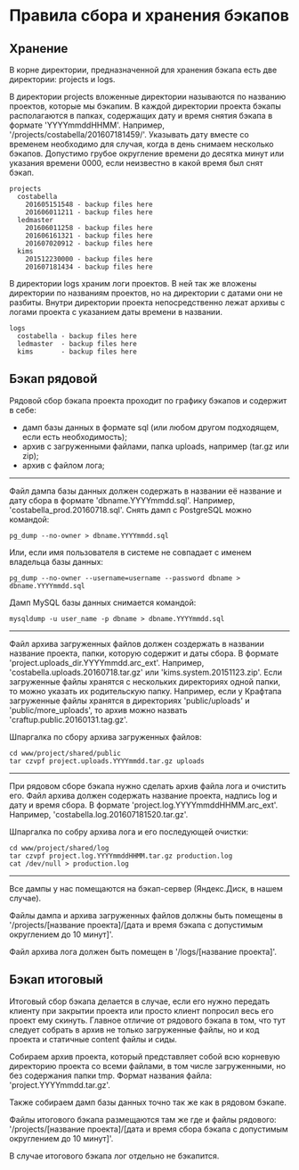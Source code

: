 Правила сбора и хранения бэкапов
================================

Хранение
--------

В корне директории, предназначенной для хранения бэкапа есть две директории: projects и logs.

В директории projects вложенные директории называются по названию проектов, которые мы бэкапим.
В каждой директории проекта бэкапы располагаются в папках, содержащих дату и время снятия бэкапа в формате 'YYYYmmddHHMM'.
Например, '/projects/costabella/201607181459/'.
Указывать дату вместе со временем необходимо для случая, когда в день снимаем несколько бэкапов.
Допустимо грубое округление времени до десятка минут или указания времени 0000, если неизвестно в какой время был снят бэкап.

    projects
      costabella
        201605151548 - backup files here
        201606011211 - backup files here
      ledmaster
        201606011258 - backup files here
        201606161321 - backup files here
        201607020912 - backup files here
      kims
        201512230000 - backup files here
        201607181434 - backup files here

В директории logs храним логи проектов.
В ней так же вложены директории по названиям проектов, но на директории с датами они не разбиты.
Внутри директории проекта непосредственно лежат архивы с логами проекта с указанием даты времени в названии.

    logs
      costabella - backup files here
      ledmaster  - backup files here
      kims       - backup files here

Бэкап рядовой
-------------

Рядовой сбор бэкапа проекта проходит по графику бэкапов и содержит в себе:

* дамп базы данных в формате sql (или любом другом подходящем, если есть необходимость);
* архив с загруженными файлами, папка uploads, например (tar.gz или zip);
* архив с файлом лога;

---

Файл дампа базы данных должен содержать в названии её название и дату сбора в формате 'dbname.YYYYmmdd.sql'.
Например, 'costabella_prod.20160718.sql'.
Снять дамп с PostgreSQL можно командой:

    pg_dump --no-owner > dbname.YYYYmmdd.sql

Или, если имя пользователя в системе не совпадает с именем владельца базы данных:

    pg_dump --no-owner --username=username --password dbname > dbname.YYYYmmdd.sql

Дамп MySQL базы данных снимается командой:

    mysqldump -u user_name -p dbname > dbname.YYYYmmdd.sql

---

Файл архива загруженных файлов должен создержать в названии название проекта, папки, которую содержит и даты сбора.
В формате 'project.uploads_dir.YYYYmmdd.arc_ext'.
Например, 'costabella.uploads.20160718.tar.gz' или 'kims.system.20151123.zip'.
Если загруженные файлы хранятся с нескольких директориях одной папки, то можно указать их родительскую папку.
Например, если у Крафтапа загруженные файлы хранятся в директориях 'public/uploads' и 'public/more_uploads',
то архив можно назвать 'craftup.public.20160131.tag.gz'.

Шпаргалка по сбору архива загруженных файлов:

    cd www/project/shared/public
    tar czvpf project.uploads.YYYYmmdd.tar.gz uploads

---

При рядовом сборе бэкапа нужно сделать архив файла лога и очистить его.
Файл архива должен содержать название проекта, надпись log и дату и время сбора.
В формате 'project.log.YYYYmmddHHMM.arc_ext'.
Например, 'costabella.log.201607181520.tar.gz'.

Шпаргалка по собру архива лога и его последующей очистки:

    cd www/project/shared/log
    tar czvpf project.log.YYYYmmddHHMM.tar.gz production.log
    cat /dev/null > production.log

---

Все дампы у нас помещаются на бэкап-сервер (Яндекс.Диск, в нашем случае).

Файлы дампа и архива загруженных файлов должны быть помещены в '/projects/\[название проекта\]/\[дата и время бэкапа с допустимым округлением до 10 минут\]'.

Файл архива лога должен быть помещен в '/logs/\[название проекта\]'.


Бэкап итоговый
--------------

Итоговый сбор бэкапа делается в случае, если его нужно передать клиенту при закрытии проекта или просто клиент попросил весь его проект ему скинуть.
Главное отличие от рядового бэкапа в том, что тут следует собрать в архив не только загруженные файлы, но и код проекта и статичные content файлы и сиды.

Собираем архив проекта, который представляет собой всю корневую директорию проекта со всеми файлами, в том числе загруженными, но без содержания папки tmp.
Формат названия файла: 'project.YYYYmmdd.tar.gz'.

Также собираем дамп базы данных точно так же как в рядовом бэкапе.

Файлы итогового бэкапа размещаются там же где и файлы рядового: '/projects/\[название проекта\]/\[дата и время сбора бэкапа с допустимым округлением до 10 минут\]'.

В случае итогового бэкапа лог отдельно не бэкапится.
